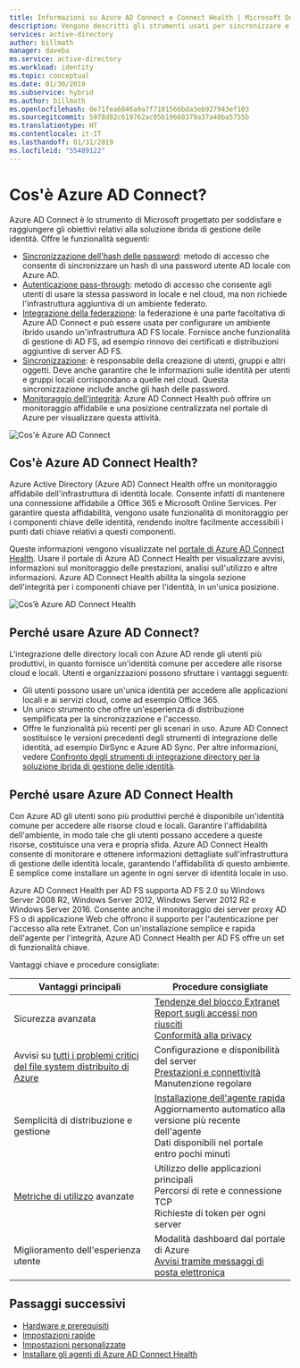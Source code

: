 ```yaml
---
title: Informazioni su Azure AD Connect e Connect Health | Microsoft Docs
description: Vengono descritti gli strumenti usati per sincronizzare e monitorare l'ambiente locale con Azure AD.
services: active-directory
author: billmath
manager: daveba
ms.service: active-directory
ms.workload: identity
ms.topic: conceptual
ms.date: 01/30/2019
ms.subservice: hybrid
ms.author: billmath
ms.openlocfilehash: 0e71fea6046a9a7f7101566bda3eb927943ef103
ms.sourcegitcommit: 5978d82c619762ac05b19668379a37a40ba5755b
ms.translationtype: HT
ms.contentlocale: it-IT
ms.lasthandoff: 01/31/2019
ms.locfileid: "55489122"
---
```

# <a name="what-is-azure-ad-connect"></a>Cos'è Azure AD Connect?

Azure AD Connect è lo strumento di Microsoft progettato per soddisfare e raggiungere gli obiettivi relativi alla soluzione ibrida di gestione delle identità.  Offre le funzionalità seguenti:
    
- [Sincronizzazione dell'hash delle password](whatis-phs.md): metodo di accesso che consente di sincronizzare un hash di una password utente AD locale con Azure AD.
- [Autenticazione pass-through](how-to-connect-pta.md): metodo di accesso che consente agli utenti di usare la stessa password in locale e nel cloud, ma non richiede l'infrastruttura aggiuntiva di un ambiente federato.
- [Integrazione della federazione](how-to-connect-fed-whatis.md): la federazione è una parte facoltativa di Azure AD Connect e può essere usata per configurare un ambiente ibrido usando un'infrastruttura AD FS locale. Fornisce anche funzionalità di gestione di AD FS, ad esempio rinnovo dei certificati e distribuzioni aggiuntive di server AD FS.
- [Sincronizzazione](how-to-connect-sync-whatis.md): è responsabile della creazione di utenti, gruppi e altri oggetti.  Deve anche garantire che le informazioni sulle identità per utenti e gruppi locali corrispondano a quelle nel cloud.  Questa sincronizzazione include anche gli hash delle password.
-   [Monitoraggio dell'integrità](whatis-hybrid-identity-health.md): Azure AD Connect Health può offrire un monitoraggio affidabile e una posizione centralizzata nel portale di Azure per visualizzare questa attività. 


![Cos'è Azure AD Connect](./media/whatis-hybrid-identity/arch.png)



## <a name="what-is-azure-ad-connect-health"></a>Cos'è Azure AD Connect Health?

Azure Active Directory (Azure AD) Connect Health offre un monitoraggio affidabile dell'infrastruttura di identità locale. Consente infatti di mantenere una connessione affidabile a Office 365 e Microsoft Online Services.  Per garantire questa affidabilità, vengono usate funzionalità di monitoraggio per i componenti chiave delle identità, rendendo inoltre facilmente accessibili i punti dati chiave relativi a questi componenti.

Queste informazioni vengono visualizzate nel [portale di Azure AD Connect Health](https://aka.ms/aadconnecthealth). Usare il portale di Azure AD Connect Health per visualizzare avvisi, informazioni sul monitoraggio delle prestazioni, analisi sull'utilizzo e altre informazioni. Azure AD Connect Health abilita la singola sezione dell'integrità per i componenti chiave per l'identità, in un'unica posizione.

![Cos’è Azure AD Connect Health](./media/whatis-hybrid-identity-health/aadconnecthealth2.png)

## <a name="why-use-azure-ad-connect"></a>Perché usare Azure AD Connect?
L'integrazione delle directory locali con Azure AD rende gli utenti più produttivi, in quanto fornisce un'identità comune per accedere alle risorse cloud e locali. Utenti e organizzazioni possono sfruttare i vantaggi seguenti:

* Gli utenti possono usare un'unica identità per accedere alle applicazioni locali e ai servizi cloud, come ad esempio Office 365.
* Un unico strumento che offre un'esperienza di distribuzione semplificata per la sincronizzazione e l'accesso.
* Offre le funzionalità più recenti per gli scenari in uso. Azure AD Connect sostituisce le versioni precedenti degli strumenti di integrazione delle identità, ad esempio DirSync e Azure AD Sync. Per altre informazioni, vedere [Confronto degli strumenti di integrazione directory per la soluzione ibrida di gestione delle identità](plan-hybrid-identity-design-considerations-tools-comparison.md).

## <a name="why-use-azure-ad-connect-health"></a>Perché usare Azure AD Connect Health
Con Azure AD gli utenti sono più produttivi perché è disponibile un'identità comune per accedere alle risorse cloud e locali. Garantire l'affidabilità dell'ambiente, in modo tale che gli utenti possano accedere a queste risorse, costituisce una vera e propria sfida.  Azure AD Connect Health consente di monitorare e ottenere informazioni dettagliate sull'infrastruttura di gestione delle identità locale, garantendo l'affidabilità di questo ambiente. È semplice come installare un agente in ogni server di identità locale in uso.

Azure AD Connect Health per AD FS supporta AD FS 2.0 su Windows Server 2008 R2, Windows Server 2012, Windows Server 2012 R2 e Windows Server 2016. Consente anche il monitoraggio dei server proxy AD FS o di applicazione Web che offrono il supporto per l'autenticazione per l'accesso alla rete Extranet. Con un'installazione semplice e rapida dell'agente per l'integrità, Azure AD Connect Health per AD FS offre un set di funzionalità chiave.

Vantaggi chiave e procedure consigliate:

|Vantaggi principali|Procedure consigliate|
|-----|-----|
|Sicurezza avanzata|[Tendenze del blocco Extranet](how-to-connect-health-adfs.md#usage-analytics-for-ad-fs)</br>[Report sugli accessi non riusciti](how-to-connect-health-adfs.md#risky-ip-report-public-preview)</br>[Conformità alla privacy](reference-connect-health-user-privacy.md)|
|Avvisi su [tutti i problemi critici del file system distribuito di Azure](how-to-connect-health-alert-catalog.md#alerts-for-active-directory-federation-services)|Configurazione e disponibilità del server</br>[Prestazioni e connettività](how-to-connect-health-adfs.md#performance-monitoring-for-ad-fs)</br>Manutenzione regolare|
|Semplicità di distribuzione e gestione|[Installazione dell'agente rapida](how-to-connect-health-agent-install.md#installing-the-azure-ad-connect-health-agent-for-ad-fs)</br>Aggiornamento automatico alla versione più recente dell'agente</br>Dati disponibili nel portale entro pochi minuti|
[Metriche di utilizzo](how-to-connect-health-adfs.md#usage-analytics-for-ad-fs) avanzate|Utilizzo delle applicazioni principali</br>Percorsi di rete e connessione TCP</br>Richieste di token per ogni server|
|Miglioramento dell'esperienza utente|Modalità dashboard dal portale di Azure</br>[Avvisi tramite messaggi di posta elettronica](how-to-connect-health-adfs.md#alerts-for-ad-fs)|




## <a name="next-steps"></a>Passaggi successivi

- [Hardware e prerequisiti](how-to-connect-install-prerequisites.md) 
- [Impostazioni rapide](how-to-connect-install-express.md)
- [Impostazioni personalizzate](how-to-connect-install-custom.md)
- [Installare gli agenti di Azure AD Connect Health](how-to-connect-health-agent-install.md) 

